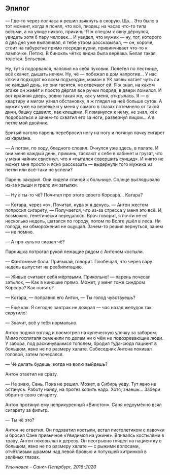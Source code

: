 
## Эпилог
— Где-то через полчаса я решил звякнуть в скорую. Ща… Это было в тот момент, когда я понял, что всё, пиздец: на часах что-то типа восьми, а на улице никого, прикинь! Я ж спецом к окну дёрнулся, увидеть хотя б пару человек… И увидел, что мужик — ну, тот, которого я два дня уже выпаливал, я тебе утром рассказывал, — он, короче, стоит на табуретке прямо посреди кухни, привинчивает что-то к лампочке. Петлю. В бинокль чётко видна была верёвка. Белая такая, толстая. Бельевая.

Ну, тут я подорвался, напялил на себя пуховик. Полетел по лестнице, всё скачет, дышать нечем. Ну, чё — побежал в дом напротив… У нас ключи подходят ко всем подъездам, маман в УК заявы катает чуть ли не каждый день, но они гасятся, не отвечают ей. Я ж знал, на каком этаже он живёт и просто дёргал все ручки подряд, в двери ломился. И вот крайняя дверь, ровно такая же, как у меня, открылась. Я — в квартиру и мигом узнал обстановку, я ж глядел на неё больше суток. А мужик уже на верёвке и у меня у самого в глазах потемнело от такой дичи, башку сдавило, как клещами. Я ломанулся к нему, не знал, как подобраться и зачем-то схватил его за ноги, развернул лицом… А в петле мой двойник.

Бритый наголо парень перебросил ногу на ногу и потянул пачку сигарет из кармана.

— А потом, по ходу, бледного словил. Очнулся уже здесь, в палате. И они меня каждый день, прикинь, таскают к себе в кабинет и грузят, что у меня чайник свистнул, что я «пытался совершить суицид». И никто не может мне просто и ясно рассказать — выдернули того мужика из петли или всё-таки не успели?

Парень закурил. Они сидели спиной к больнице. Солнце выглядывало из-за крыши и грело им затылки.

— Ну а ты-то чё? Почитал про этого своего Корсара… Катара?

— Котара, через «о». Почитал, куда ж я денусь. — Антон жестом попросил сигарету, — Получается, что из-за стресса у меня это всё. И, возможно, генетически передалось. Врач говорит, я почти не ел несколько недель, шатался по городу, потом по Волге ушёл в леса. Ни голода, ни обморожения не ощущал. Зачем-то решил вернуться, зачем — не помню.

— А про культю сказал чё?

Парнишка потрогал рукой лежащие рядом с Антоном костыли.

— Фантомные боли. Привыкай, говорит. Пообещал, что через пару недель выпустит на реабилитацию.

— Живые считают себя мёртвыми. Прикольно! — парень почесал затылок, — Как в киношке прямо. Может, у меня тоже синдром Корсара? Как понять?

— Котара, — поправил его Антон, — Ты голод чувствуешь?

— Ещё как. Я сегодня завтрак не дожрал — час назад желудок так скрутило!

— Значит, всё у тебя нормально.

Антон поднял взгляд и посмотрел на купеческую улочку за забором. Мимо госпиталя семенили по делам ни о чём не подозревающие люди. У забора, под раскинувшимся тополем, бродил туда-сюда пациент в большом, явно не по размеру халате. Собеседник Антона покивал головой, затем почесался.

— Чё делать будешь, когда на волю выйдешь?

Антон ответил не сразу.

— Не знаю, Сань. Пока не решил. Может, в Сибирь уеду. Тут явно не останусь. Работу найду, на протез копить надо. Хотя, знаешь… Забери обратно свою сигарету.

Антон протянул ему неприкуренный «Винстон». Саня недоумённо взял сигарету за фильтр.

— Ты чё это?

Антон не ответил. Он подхватил костыли, встал пистолетиком с лавочки и бросил Сане привычное «Увидимся на ужине». Впиваясь костылями в траву, Антон поковылял к дереву. Он неотрывно глядел на пациентку в большом, явно не по размеру халате — с рыжими волосами, отчётливым шрамом над левой бровью и потухшей хитринкой в зелёных глазах.

_Ульяновск – Санкт-Петербург, 2016-2020_